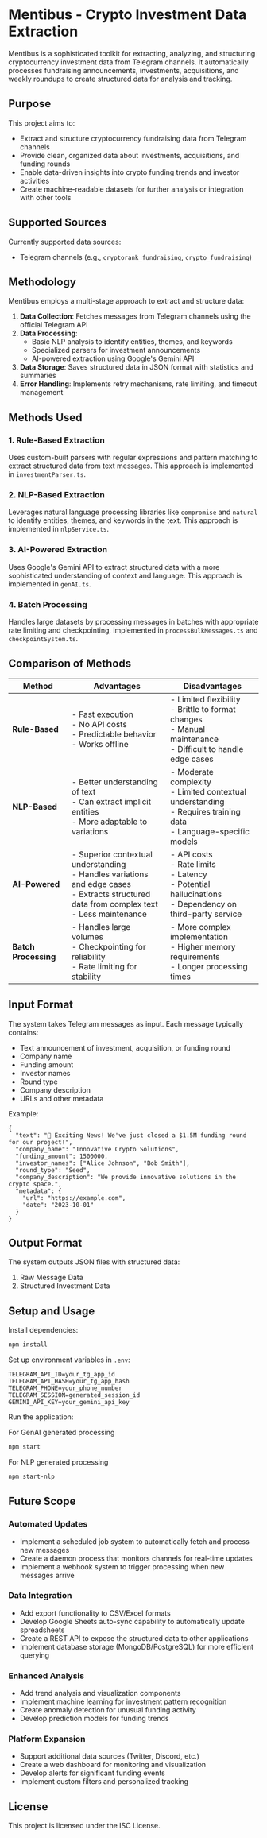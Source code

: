 # Mentibus - Crypto Investment Data Extraction

Mentibus is a sophisticated toolkit for extracting, analyzing, and structuring cryptocurrency investment data from Telegram channels. It automatically processes fundraising announcements, investments, acquisitions, and weekly roundups to create structured data for analysis and tracking.

## Purpose

This project aims to:

- Extract and structure cryptocurrency fundraising data from Telegram channels
- Provide clean, organized data about investments, acquisitions, and funding rounds
- Enable data-driven insights into crypto funding trends and investor activities
- Create machine-readable datasets for further analysis or integration with other tools

## Supported Sources

Currently supported data sources:

- Telegram channels (e.g., `cryptorank_fundraising`, `crypto_fundraising`)

## Methodology

Mentibus employs a multi-stage approach to extract and structure data:

1. **Data Collection**: Fetches messages from Telegram channels using the official Telegram API
2. **Data Processing**:
   - Basic NLP analysis to identify entities, themes, and keywords
   - Specialized parsers for investment announcements
   - AI-powered extraction using Google's Gemini API
3. **Data Storage**: Saves structured data in JSON format with statistics and summaries
4. **Error Handling**: Implements retry mechanisms, rate limiting, and timeout management

## Methods Used

### 1. Rule-Based Extraction

Uses custom-built parsers with regular expressions and pattern matching to extract structured data from text messages. This approach is implemented in `investmentParser.ts`.

### 2. NLP-Based Extraction

Leverages natural language processing libraries like `compromise` and `natural` to identify entities, themes, and keywords in the text. This approach is implemented in `nlpService.ts`.

### 3. AI-Powered Extraction

Uses Google's Gemini API to extract structured data with a more sophisticated understanding of context and language. This approach is implemented in `genAI.ts`.

### 4. Batch Processing

Handles large datasets by processing messages in batches with appropriate rate limiting and checkpointing, implemented in `processBulkMessages.ts` and `checkpointSystem.ts`.

## Comparison of Methods

| Method | Advantages | Disadvantages |
|--------|------------|---------------|
| **Rule-Based** | - Fast execution<br>- No API costs<br>- Predictable behavior<br>- Works offline | - Limited flexibility<br>- Brittle to format changes<br>- Manual maintenance<br>- Difficult to handle edge cases |
| **NLP-Based** | - Better understanding of text<br>- Can extract implicit entities<br>- More adaptable to variations | - Moderate complexity<br>- Limited contextual understanding<br>- Requires training data<br>- Language-specific models |
| **AI-Powered** | - Superior contextual understanding<br>- Handles variations and edge cases<br>- Extracts structured data from complex text<br>- Less maintenance | - API costs<br>- Rate limits<br>- Latency<br>- Potential hallucinations<br>- Dependency on third-party service |
| **Batch Processing** | - Handles large volumes<br>- Checkpointing for reliability<br>- Rate limiting for stability | - More complex implementation<br>- Higher memory requirements<br>- Longer processing times |

## Input Format

The system takes Telegram messages as input. Each message typically contains:

- Text announcement of investment, acquisition, or funding round
- Company name
- Funding amount
- Investor names
- Round type
- Company description
- URLs and other metadata

Example:

```
{
  "text": "🚀 Exciting News! We've just closed a $1.5M funding round for our project!",
  "company_name": "Innovative Crypto Solutions",
  "funding_amount": 1500000,
  "investor_names": ["Alice Johnson", "Bob Smith"],
  "round_type": "Seed",
  "company_description": "We provide innovative solutions in the crypto space.",
  "metadata": {
    "url": "https://example.com",
    "date": "2023-10-01"
  }
}
```

## Output Format

The system outputs JSON files with structured data:

1. Raw Message Data
2. Structured Investment Data

## Setup and Usage

Install dependencies:

```bash
npm install
```

Set up environment variables in `.env`:

```
TELEGRAM_API_ID=your_tg_app_id
TELEGRAM_API_HASH=your_tg_app_hash
TELEGRAM_PHONE=your_phone_number
TELEGRAM_SESSION=generated_session_id
GEMINI_API_KEY=your_gemini_api_key
```

Run the application:

For GenAI generated processing
```bash
npm start
```
For NLP generated processing
```bash
npm start-nlp
```

## Future Scope

### Automated Updates

- Implement a scheduled job system to automatically fetch and process new messages
- Create a daemon process that monitors channels for real-time updates
- Implement a webhook system to trigger processing when new messages arrive

### Data Integration

- Add export functionality to CSV/Excel formats
- Develop Google Sheets auto-sync capability to automatically update spreadsheets
- Create a REST API to expose the structured data to other applications
- Implement database storage (MongoDB/PostgreSQL) for more efficient querying

### Enhanced Analysis

- Add trend analysis and visualization components
- Implement machine learning for investment pattern recognition
- Create anomaly detection for unusual funding activity
- Develop prediction models for funding trends

### Platform Expansion

- Support additional data sources (Twitter, Discord, etc.)
- Create a web dashboard for monitoring and visualization
- Develop alerts for significant funding events
- Implement custom filters and personalized tracking

## License

This project is licensed under the ISC License.